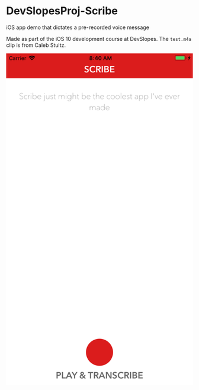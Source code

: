 # DevSlopesProj-Scribe
iOS app demo that dictates a pre-recorded voice message

Made as part of the iOS 10 development course at DevSlopes. The `test.m4a` clip is from Caleb Stultz. 

![screenshot](screenshot.png)